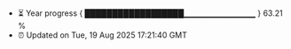 - ⏳ Year progress { ██████████████████▁▁▁▁▁▁▁▁▁▁▁▁ } 63.21 %
- ⏰ Updated on Tue, 19 Aug 2025 17:21:40 GMT

